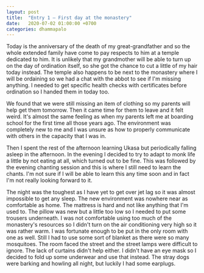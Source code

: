 ```yaml
---
layout: post
title:  "Entry 1 – First day at the monastery"
date:   2020-07-02 01:00:00 +0700
categories: dhammapalo
---
```

Today is the anniversary of the death of my great-grandfather and so the whole extended family have come to pay respects to him at a temple dedicated to him. It is unlikely that my grandmother will be able to turn up on the day of ordination itself, so she got the chance to cut a little of my hair today instead. The temple also happens to be next to the monastery where I will be ordaining so we had a chat with the abbot to see if I'm missing anything. I needed to get specific health checks with certificates before ordination so I handed them in today too.

We found that we were still missing an item of clothing so my parents will help get them tomorrow. Then it came time for them to leave and it felt weird. It's almost the same feeling as when my parents left me at boarding school for the first time all those years ago. The environment was completely new to me and I was unsure as how to properly communicate with others in the capacity that I was in.

Then I spent the rest of the afternoon learning Ukasa but periodically falling asleep in the afternoon. In the evening I decided to try to adapt to monk life a little by not eating at all, which turned out to be fine. This was followed by the evening chanting session and this is where I still need to learn the chants. I'm not sure if I will be able to learn this any time soon and in fact I'm not really looking forward to it.

The night was the toughest as I have yet to get over jet lag so it was almost impossible to get any sleep. The new environment was nowhere near as comfortable as home. The mattress is hard and not like anything that I'm used to. The pillow was new but a little too low so I needed to put some trousers underneath. I was not comfortable using too much of the monastery's resources so I didn't turn on the air conditioning very high so it was rather warm. I was fortunate enough to be put in the only room with one as well. Still I had to use some sort of blanket as there were so many mosquitoes. The room faced the street and the street lamps were difficult to ignore. The lack of curtains didn't help either. I didn't have an eye mask so I decided to fold up some underwear and use that instead. The stray dogs were barking and howling all night, but luckily I had some earplugs.